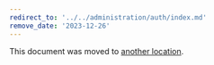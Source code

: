 ```yaml
---
redirect_to: '../../administration/auth/index.md'
remove_date: '2023-12-26'
---
```


This document was moved to [another location](../../administration/auth/index.md).

<!-- This redirect file can be deleted after <2023-12-26>. -->
<!-- Redirects that point to other docs in the same project expire in three months. -->
<!-- Redirects that point to docs in a different project or site (for example, link is not relative and starts with `https:`) expire in one year. -->
<!-- Before deletion, see: https://docs.gitlab.com/ee/development/documentation/redirects.html -->
